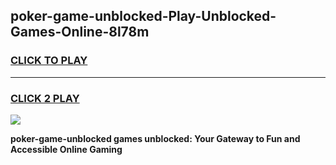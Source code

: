 
## poker-game-unblocked-Play-Unblocked-Games-Online-8l78m
<h3>
<a href="https://premium76.site?title=poker-game-unblocked&ref=24A">CLICK TO PLAY</a></h3>
<hr>

<h3>
<a href="https://premium76.site?title=poker-game-unblocked&ref=24A">CLICK 2 PLAY</a>
  
</h3>

<a href="https://premium76.site?title=poker-game-unblocked&ref=24A"><img src="https://clearcache.store/games.png"></a>


**poker-game-unblocked games unblocked: Your Gateway to Fun and Accessible Online Gaming**
